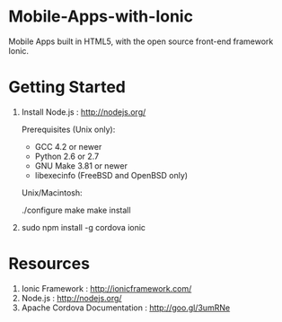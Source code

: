 Mobile-Apps-with-Ionic
======================

Mobile Apps built in HTML5, with the open source front-end framework Ionic.

Getting Started
======================

1. Install Node.js : http://nodejs.org/
	
	Prerequisites (Unix only):

    * GCC 4.2 or newer
    * Python 2.6 or 2.7
    * GNU Make 3.81 or newer
    * libexecinfo (FreeBSD and OpenBSD only)

	Unix/Macintosh:

    ./configure
    make
    make install

2. sudo npm install -g cordova ionic

Resources
======================

1. Ionic Framework : http://ionicframework.com/
2. Node.js : http://nodejs.org/
3. Apache Cordova Documentation : http://goo.gl/3umRNe
